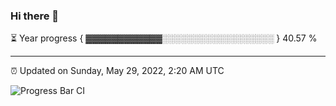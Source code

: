 ### Hi there 👋

⏳ Year progress { ▓▓▓▓▓▓▓▓▓▓▓▓░░░░░░░░░░░░░░░░░░ } 40.57 %

---

⏰ Updated on Sunday, May 29, 2022, 2:20 AM UTC

![Progress Bar CI](https://github.com/arthurbuhl/arthurbuhl/workflows/Progress%20Bar%20CI/badge.svg)
